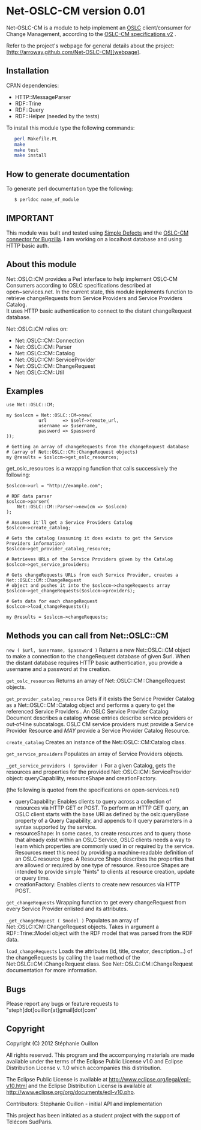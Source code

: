 # Net-OSLC-CM version 0.01

Net-OSLC-CM is a module to help implement an [OSLC][open-services] client/consumer for Change Management,
according to the [OSLC-CM specifications v2][oslcc-cm] .

Refer to the project's webpage for general details about the project: [http://arroway.github.com/Net-OSLC-CM][webpage].

## Installation

CPAN dependencies:

* HTTP::MessageParser
* RDF::Trine
* RDF::Query
* RDF::Helper (needed by the tests)

To install this module type the following commands:

~~~ sh
   perl Makefile.PL
   make
   make test
   make install
~~~ 


## How to generate documentation

To generate perl documentation type the following:

~~~ sh
   $ perldoc name_of_module
~~~


## IMPORTANT

This module was built and tested using [Simple Defects][sd] and the [OSLC-CM connector for Bugzilla][oslccm-connector]. 
I am working on a localhost database and using HTTP basic auth. 


## About this module
  
Net::OSLC::CM provides a Perl interface to help implement OSLC‐CM Consumers according to OSLC specifications described at
open−services.net. In the current state, this module implements function to retrieve changeRequests from Service Providers and Service
Providers Catalog.  
It uses HTTP basic authentication to connect to the distant changeRequest database.

Net::OSLC::CM relies on:
* Net::OSLC::CM::Connection
* Net::OSLC::CM::Parser
* Net::OSLC::CM::Catalog
* Net::OSLC::CM::ServiceProvider
* Net::OSLC::CM::ChangeRequest
* Net::OSLC::CM::Util

## Examples

    use Net::OSLC::CM;

    my $oslccm = Net::OSLC::CM−>new(
                url      => $self−>remote_url,
                username => $username,
                password => $password
    ));

    # Getting an array of changeRequests from the changeRequest database 
    # (array of Net::OSLC::CM::ChangeRequest objects)
    my @results = $oslccm−>get_oslc_resources;


get_oslc_resources is a wrapping function that calls successively the following:


    $oslccm−>url = "http://example.com";

    # RDF data parser
    $oslccm−>parser(
        Net::OSLC::CM::Parser−>new(cm => $oslccm)
    );

    # Assumes it'll get a Service Providers Catalog
    $oslccm−>create_catalog;

    # Gets the catalog (assuming it does exists to get the Service Providers information)
    $oslccm−>get_provider_catalog_resource;

    # Retrieves URLs of the Service Providers given by the Catalog
    $oslccm−>get_service_providers;

    # Gets changeRequests URLs from each Service Provider, creates a Net::OSLC::CM::ChangeRequest 
    # object and pushes it into the $oslccm−>changeRequests array
    $oslccm−>get_changeRequests($oslccm−>providers);

    # Gets data for each changeRequest
    $oslccm−>load_changeRequests();

    my @results = $oslccm−>changeRequests;


## Methods you can call from Net::OSLC::CM

`new ( $url, $username, $password )`
  Returns a new Net::OSLC::CM object to make a connection to the changeRequest database of given $url. 
  When the distant database requires HTTP basic authentication, you provide a username and a password at the creation.

`get_oslc_resources`
  Returns an array of Net::OSLC::CM::ChangeRequest objects.

`get_provider_catalog_resource`
  Gets if it exists the Service Provider Catalog as a Net::OSLC::CM::Catalog object and performs a query to get the
  referenced Service Providers .  An OSLC Service Provider Catalog Document describes a catalog whose entries describe service
  providers or out‐of‐line subcatalogs.  OSLC CM service providers must provide a Service Provider Resource and *MAY* provide a
  Service Provider Catalog Resource.

`create_catalog`
 Creates an instance of the Net::OSLC::CM:Catalog class.

`get_service_providers`
 Populates an array of Service Providers objects.

`_get_service_providers ( $provider )`
 For a given Catalog, gets the resources and properties for the provided Net::OSLC::CM::ServiceProvider object: queryCapability,
 resourceShape and creationFactory.

(the following is quoted from the specifications on open-services.net)

* queryCapability: Enables clients to query across a collection of resources via HTTP GET or POST.  To perform an HTTP GET query, 
  an OSLC client starts with the base URI as defined by the oslc:queryBase property of a Query Capability, and appends to it query 
  parameters in a syntax supported by the service.
* resourceShape: In some cases, to create resources and to query those that already exist within an OSLC Service, OSLC clients needs 
  a way to learn which properties are commonly used in or required by the service. Resources meet this need by providing a machine‐readable
  definition of an OSLC resource type.  A Resource Shape describes the properties that are allowed or required by one type of resource.
  Resource Shapes are intended to provide simple "hints" to clients at resource creation, update or query time.
* creationFactory: Enables clients to create new resources via HTTP POST.

`get_changeRequests`
 Wrapping function to get every changeRequest from every Service Provider enlisted and its attributes.

`_get_changeRequest ( $model )`
 Populates an array of Net::OSLC::CM::ChangeRequest objects. Takes in argument a RDF::Trine::Model object with the RDF model that was
 parsed from the RDF data.

`load_changeRequests`
 Loads the attributes (id, title, creator, description...) of the changeRequests by calling the `load` method of the
 Net:OSLC::CM::ChangeRequest class. See Net::OSLC::CM::ChangeRequest documentation for more information.


## Bugs

Please report any bugs or feature requests to "steph[dot]ouillon[at]gmail[dot]com"


## Copyright

Copyright (C) 2012 Stéphanie Ouillon
 
All rights reserved. This program and the accompanying materials
are made available under the terms of the Eclipse Public License v1.0
and Eclipse Distribution License v. 1.0 which accompanies this distribution. 
 
The Eclipse Public License is available at http://www.eclipse.org/legal/epl-v10.html
and the Eclipse Distribution License is available at 
http://www.eclipse.org/org/documents/edl-v10.php.
 
Contributors:
  Stéphanie Ouillon - initial API and implementation


This project has been initiated as a student project with the support of Télécom SudParis. 


[webpage]: http://arroway.github.com/Net-OSLC-CM
[sd]: http://syncwith.us
[open-services]: http://open-services.net
[oslccm-connector]: http://wiki.eclipse.org/Lyo/BuildBugzilla
[oslcc-cm]: http://open-services.net/bin/view/Main/CmHome
